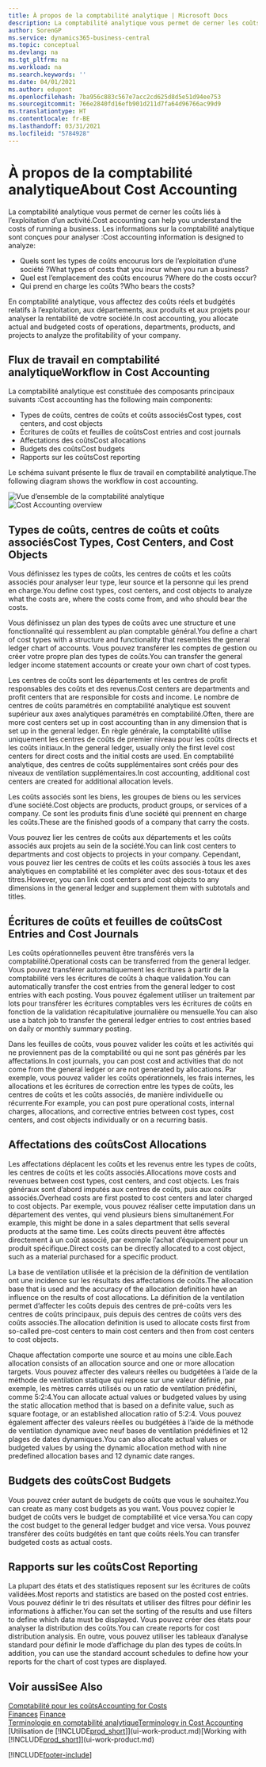 ```yaml
---
title: À propos de la comptabilité analytique | Microsoft Docs
description: La comptabilité analytique vous permet de cerner les coûts liés à l’exploitation d’un activié.
author: SorenGP
ms.service: dynamics365-business-central
ms.topic: conceptual
ms.devlang: na
ms.tgt_pltfrm: na
ms.workload: na
ms.search.keywords: ''
ms.date: 04/01/2021
ms.author: edupont
ms.openlocfilehash: 7ba956c883c567e7acc2cd625d8d5e51d94ee753
ms.sourcegitcommit: 766e2840fd16efb901d211d7fa64d96766ac99d9
ms.translationtype: HT
ms.contentlocale: fr-BE
ms.lasthandoff: 03/31/2021
ms.locfileid: "5784928"
---
```

# <a name="about-cost-accounting"></a><span data-ttu-id="30191-103">À propos de la comptabilité analytique</span><span class="sxs-lookup"><span data-stu-id="30191-103">About Cost Accounting</span></span>
<span data-ttu-id="30191-104">La comptabilité analytique vous permet de cerner les coûts liés à l’exploitation d’un activité.</span><span class="sxs-lookup"><span data-stu-id="30191-104">Cost accounting can help you understand the costs of running a business.</span></span> <span data-ttu-id="30191-105">Les informations sur la comptabilité analytique sont conçues pour analyser :</span><span class="sxs-lookup"><span data-stu-id="30191-105">Cost accounting information is designed to analyze:</span></span>  

-   <span data-ttu-id="30191-106">Quels sont les types de coûts encourus lors de l’exploitation d’une société ?</span><span class="sxs-lookup"><span data-stu-id="30191-106">What types of costs that you incur when you run a business?</span></span>  
-   <span data-ttu-id="30191-107">Quel est l’emplacement des coûts encourus ?</span><span class="sxs-lookup"><span data-stu-id="30191-107">Where do the costs occur?</span></span>  
-   <span data-ttu-id="30191-108">Qui prend en charge les coûts ?</span><span class="sxs-lookup"><span data-stu-id="30191-108">Who bears the costs?</span></span>  

<span data-ttu-id="30191-109">En comptabilité analytique, vous affectez des coûts réels et budgétés relatifs à l’exploitation, aux départements, aux produits et aux projets pour analyser la rentabilité de votre société.</span><span class="sxs-lookup"><span data-stu-id="30191-109">In cost accounting, you allocate actual and budgeted costs of operations, departments, products, and projects to analyze the profitability of your company.</span></span>  

## <a name="workflow-in-cost-accounting"></a><span data-ttu-id="30191-110">Flux de travail en comptabilité analytique</span><span class="sxs-lookup"><span data-stu-id="30191-110">Workflow in Cost Accounting</span></span>  
<span data-ttu-id="30191-111">La comptabilité analytique est constituée des composants principaux suivants :</span><span class="sxs-lookup"><span data-stu-id="30191-111">Cost accounting has the following main components:</span></span>  

-   <span data-ttu-id="30191-112">Types de coûts, centres de coûts et coûts associés</span><span class="sxs-lookup"><span data-stu-id="30191-112">Cost types, cost centers, and cost objects</span></span>  
-   <span data-ttu-id="30191-113">Écritures de coûts et feuilles de coûts</span><span class="sxs-lookup"><span data-stu-id="30191-113">Cost entries and cost journals</span></span>  
-   <span data-ttu-id="30191-114">Affectations des coûts</span><span class="sxs-lookup"><span data-stu-id="30191-114">Cost allocations</span></span>  
-   <span data-ttu-id="30191-115">Budgets des coûts</span><span class="sxs-lookup"><span data-stu-id="30191-115">Cost budgets</span></span>
-   <span data-ttu-id="30191-116">Rapports sur les coûts</span><span class="sxs-lookup"><span data-stu-id="30191-116">Cost reporting</span></span>  

<span data-ttu-id="30191-117">Le schéma suivant présente le flux de travail en comptabilité analytique.</span><span class="sxs-lookup"><span data-stu-id="30191-117">The following diagram shows the workflow in cost accounting.</span></span>  

<span data-ttu-id="30191-118">![Vue d’ensemble de la comptabilité analytique](media/costaccountingoverview.png "CostAccountingOverview")</span><span class="sxs-lookup"><span data-stu-id="30191-118">![Cost Accounting overview](media/costaccountingoverview.png "CostAccountingOverview")</span></span>  

## <a name="cost-types-cost-centers-and-cost-objects"></a><span data-ttu-id="30191-119">Types de coûts, centres de coûts et coûts associés</span><span class="sxs-lookup"><span data-stu-id="30191-119">Cost Types, Cost Centers, and Cost Objects</span></span>  
<span data-ttu-id="30191-120">Vous définissez les types de coûts, les centres de coûts et les coûts associés pour analyser leur type, leur source et la personne qui les prend en charge.</span><span class="sxs-lookup"><span data-stu-id="30191-120">You define cost types, cost centers, and cost objects to analyze what the costs are, where the costs come from, and who should bear the costs.</span></span>  

<span data-ttu-id="30191-121">Vous définissez un plan des types de coûts avec une structure et une fonctionnalité qui ressemblent au plan comptable général.</span><span class="sxs-lookup"><span data-stu-id="30191-121">You define a chart of cost types with a structure and functionality that resembles the general ledger chart of accounts.</span></span> <span data-ttu-id="30191-122">Vous pouvez transférer les comptes de gestion ou créer votre propre plan des types de coûts.</span><span class="sxs-lookup"><span data-stu-id="30191-122">You can transfer the general ledger income statement accounts or create your own chart of cost types.</span></span>  

<span data-ttu-id="30191-123">Les centres de coûts sont les départements et les centres de profit responsables des coûts et des revenus.</span><span class="sxs-lookup"><span data-stu-id="30191-123">Cost centers are departments and profit centers that are responsible for costs and income.</span></span> <span data-ttu-id="30191-124">Le nombre de centres de coûts paramétrés en comptabilité analytique est souvent supérieur aux axes analytiques paramétrés en comptabilité.</span><span class="sxs-lookup"><span data-stu-id="30191-124">Often, there are more cost centers set up in cost accounting than in any dimension that is set up in the general ledger.</span></span> <span data-ttu-id="30191-125">En règle générale, la comptabilité utilise uniquement les centres de coûts de premier niveau pour les coûts directs et les coûts initiaux.</span><span class="sxs-lookup"><span data-stu-id="30191-125">In the general ledger, usually only the first level cost centers for direct costs and the initial costs are used.</span></span> <span data-ttu-id="30191-126">En comptabilité analytique, des centres de coûts supplémentaires sont créés pour des niveaux de ventilation supplémentaires.</span><span class="sxs-lookup"><span data-stu-id="30191-126">In cost accounting, additional cost centers are created for additional allocation levels.</span></span>  

<span data-ttu-id="30191-127">Les coûts associés sont les biens, les groupes de biens ou les services d’une société.</span><span class="sxs-lookup"><span data-stu-id="30191-127">Cost objects are products, product groups, or services of a company.</span></span> <span data-ttu-id="30191-128">Ce sont les produits finis d’une société qui prennent en charge les coûts.</span><span class="sxs-lookup"><span data-stu-id="30191-128">These are the finished goods of a company that carry the costs.</span></span>  

<span data-ttu-id="30191-129">Vous pouvez lier les centres de coûts aux départements et les coûts associés aux projets au sein de la société.</span><span class="sxs-lookup"><span data-stu-id="30191-129">You can link cost centers to departments and cost objects to projects in your company.</span></span> <span data-ttu-id="30191-130">Cependant, vous pouvez lier les centres de coûts et les coûts associés à tous les axes analytiques en comptabilité et les compléter avec des sous-totaux et des titres.</span><span class="sxs-lookup"><span data-stu-id="30191-130">However, you can link cost centers and cost objects to any dimensions in the general ledger and supplement them with subtotals and titles.</span></span>  

## <a name="cost-entries-and-cost-journals"></a><span data-ttu-id="30191-131">Écritures de coûts et feuilles de coûts</span><span class="sxs-lookup"><span data-stu-id="30191-131">Cost Entries and Cost Journals</span></span>  
<span data-ttu-id="30191-132">Les coûts opérationnelles peuvent être transférés vers la comptabilité.</span><span class="sxs-lookup"><span data-stu-id="30191-132">Operational costs can be transferred from the general ledger.</span></span> <span data-ttu-id="30191-133">Vous pouvez transférer automatiquement les écritures à partir de la comptabilité vers les écritures de coûts à chaque validation.</span><span class="sxs-lookup"><span data-stu-id="30191-133">You can automatically transfer the cost entries from the general ledger to cost entries with each posting.</span></span> <span data-ttu-id="30191-134">Vous pouvez également utiliser un traitement par lots pour transférer les écritures comptables vers les écritures de coûts en fonction de la validation récapitulative journalière ou mensuelle.</span><span class="sxs-lookup"><span data-stu-id="30191-134">You can also use a batch job to transfer the general ledger entries to cost entries based on daily or monthly summary posting.</span></span>  

<span data-ttu-id="30191-135">Dans les feuilles de coûts, vous pouvez valider les coûts et les activités qui ne proviennent pas de la comptabilité ou qui ne sont pas générés par les affectations.</span><span class="sxs-lookup"><span data-stu-id="30191-135">In cost journals, you can post cost and activities that do not come from the general ledger or are not generated by allocations.</span></span> <span data-ttu-id="30191-136">Par exemple, vous pouvez valider les coûts opérationnels, les frais internes, les allocations et les écritures de correction entre les types de coûts, les centres de coûts et les coûts associés, de manière individuelle ou récurrente.</span><span class="sxs-lookup"><span data-stu-id="30191-136">For example, you can post pure operational costs, internal charges, allocations, and corrective entries between cost types, cost centers, and cost objects individually or on a recurring basis.</span></span>  

## <a name="cost-allocations"></a><span data-ttu-id="30191-137">Affectations des coûts</span><span class="sxs-lookup"><span data-stu-id="30191-137">Cost Allocations</span></span>  
<span data-ttu-id="30191-138">Les affectations déplacent les coûts et les revenus entre les types de coûts, les centres de coûts et les coûts associés.</span><span class="sxs-lookup"><span data-stu-id="30191-138">Allocations move costs and revenues between cost types, cost centers, and cost objects.</span></span> <span data-ttu-id="30191-139">Les frais généraux sont d’abord imputés aux centres de coûts, puis aux coûts associés.</span><span class="sxs-lookup"><span data-stu-id="30191-139">Overhead costs are first posted to cost centers and later charged to cost objects.</span></span> <span data-ttu-id="30191-140">Par exemple, vous pouvez réaliser cette imputation dans un département des ventes, qui vend plusieurs biens simultanément.</span><span class="sxs-lookup"><span data-stu-id="30191-140">For example, this might be done in a sales department that sells several products at the same time.</span></span> <span data-ttu-id="30191-141">Les coûts directs peuvent être affectés directement à un coût associé, par exemple l’achat d’équipement pour un produit spécifique.</span><span class="sxs-lookup"><span data-stu-id="30191-141">Direct costs can be directly allocated to a cost object, such as a material purchased for a specific product.</span></span>  

<span data-ttu-id="30191-142">La base de ventilation utilisée et la précision de la définition de ventilation ont une incidence sur les résultats des affectations de coûts.</span><span class="sxs-lookup"><span data-stu-id="30191-142">The allocation base that is used and the accuracy of the allocation definition have an influence on the results of cost allocations.</span></span> <span data-ttu-id="30191-143">La définition de la ventilation permet d’affecter les coûts depuis des centres de pré-coûts vers les centres de coûts principaux, puis depuis des centres de coûts vers des coûts associés.</span><span class="sxs-lookup"><span data-stu-id="30191-143">The allocation definition is used to allocate costs first from so-called pre-cost centers to main cost centers and then from cost centers to cost objects.</span></span>  

<span data-ttu-id="30191-144">Chaque affectation comporte une source et au moins une cible.</span><span class="sxs-lookup"><span data-stu-id="30191-144">Each allocation consists of an allocation source and one or more allocation targets.</span></span> <span data-ttu-id="30191-145">Vous pouvez affecter des valeurs réelles ou budgétées à l’aide de la méthode de ventilation statique qui repose sur une valeur définie, par exemple, les mètres carrés utilisés ou un ratio de ventilation prédéfini, comme 5:2:4.</span><span class="sxs-lookup"><span data-stu-id="30191-145">You can allocate actual values or budgeted values by using the static allocation method that is based on a definite value, such as square footage, or an established allocation ratio of 5:2:4.</span></span> <span data-ttu-id="30191-146">Vous pouvez également affecter des valeurs réelles ou budgétées à l’aide de la méthode de ventilation dynamique avec neuf bases de ventilation prédéfinies et 12 plages de dates dynamiques.</span><span class="sxs-lookup"><span data-stu-id="30191-146">You can also allocate actual values or budgeted values by using the dynamic allocation method with nine predefined allocation bases and 12 dynamic date ranges.</span></span>  

## <a name="cost-budgets"></a><span data-ttu-id="30191-147">Budgets des coûts</span><span class="sxs-lookup"><span data-stu-id="30191-147">Cost Budgets</span></span>  
<span data-ttu-id="30191-148">Vous pouvez créer autant de budgets de coûts que vous le souhaitez.</span><span class="sxs-lookup"><span data-stu-id="30191-148">You can create as many cost budgets as you want.</span></span> <span data-ttu-id="30191-149">Vous pouvez copier le budget de coûts vers le budget de comptabilité et vice versa.</span><span class="sxs-lookup"><span data-stu-id="30191-149">You can copy the cost budget to the general ledger budget and vice versa.</span></span> <span data-ttu-id="30191-150">Vous pouvez transférer des coûts budgétés en tant que coûts réels.</span><span class="sxs-lookup"><span data-stu-id="30191-150">You can transfer budgeted costs as actual costs.</span></span>  

## <a name="cost-reporting"></a><span data-ttu-id="30191-151">Rapports sur les coûts</span><span class="sxs-lookup"><span data-stu-id="30191-151">Cost Reporting</span></span>  
<span data-ttu-id="30191-152">La plupart des états et des statistiques reposent sur les écritures de coûts validées.</span><span class="sxs-lookup"><span data-stu-id="30191-152">Most reports and statistics are based on the posted cost entries.</span></span> <span data-ttu-id="30191-153">Vous pouvez définir le tri des résultats et utiliser des filtres pour définir les informations à afficher.</span><span class="sxs-lookup"><span data-stu-id="30191-153">You can set the sorting of the results and use filters to define which data must be displayed.</span></span> <span data-ttu-id="30191-154">Vous pouvez créer des états pour analyser la distribution des coûts.</span><span class="sxs-lookup"><span data-stu-id="30191-154">You can create reports for cost distribution analysis.</span></span> <span data-ttu-id="30191-155">En outre, vous pouvez utiliser les tableaux d’analyse standard pour définir le mode d’affichage du plan des types de coûts.</span><span class="sxs-lookup"><span data-stu-id="30191-155">In addition, you can use the standard account schedules to define how your reports for the chart of cost types are displayed.</span></span>  

## <a name="see-also"></a><span data-ttu-id="30191-156">Voir aussi</span><span class="sxs-lookup"><span data-stu-id="30191-156">See Also</span></span>  
 [<span data-ttu-id="30191-157">Comptabilité pour les coûts</span><span class="sxs-lookup"><span data-stu-id="30191-157">Accounting for Costs</span></span>](finance-manage-cost-accounting.md)  
 <span data-ttu-id="30191-158">[Finances](finance.md) </span><span class="sxs-lookup"><span data-stu-id="30191-158">[Finance](finance.md) </span></span>  
 [<span data-ttu-id="30191-159">Terminologie en comptabilité analytique</span><span class="sxs-lookup"><span data-stu-id="30191-159">Terminology in Cost Accounting</span></span>](finance-terminology-in-cost-accounting.md)  
 <span data-ttu-id="30191-160">[Utilisation de [!INCLUDE[prod_short](includes/prod_short.md)]](ui-work-product.md)</span><span class="sxs-lookup"><span data-stu-id="30191-160">[Working with [!INCLUDE[prod_short](includes/prod_short.md)]](ui-work-product.md)</span></span>


[!INCLUDE[footer-include](includes/footer-banner.md)]
